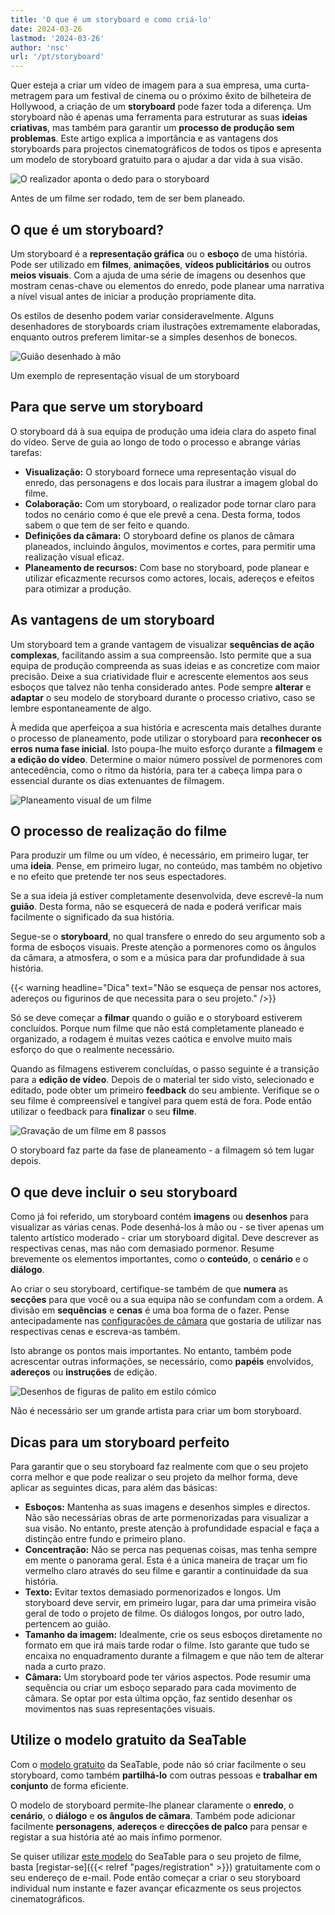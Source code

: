 ```yaml
---
title: 'O que é um storyboard e como criá-lo'
date: 2024-03-26
lastmod: '2024-03-26'
author: 'nsc'
url: '/pt/storyboard'
---
```


Quer esteja a criar um vídeo de imagem para a sua empresa, uma curta-metragem para um festival de cinema ou o próximo êxito de bilheteira de Hollywood, a criação de um **storyboard** pode fazer toda a diferença. Um storyboard não é apenas uma ferramenta para estruturar as suas **ideias criativas**, mas também para garantir um **processo de produção sem problemas**. Este artigo explica a importância e as vantagens dos storyboards para projectos cinematográficos de todos os tipos e apresenta um modelo de storyboard gratuito para o ajudar a dar vida à sua visão.

![O realizador aponta o dedo para o storyboard](images/dix-sept-xEKgWKmUk5A-unsplash-711x463.jpg)

Antes de um filme ser rodado, tem de ser bem planeado.

## O que é um storyboard?

Um storyboard é a **representação gráfica** ou o **esboço** de uma história. Pode ser utilizado em **filmes**, **animações**, **vídeos publicitários** ou outros **meios visuais**. Com a ajuda de uma série de imagens ou desenhos que mostram cenas-chave ou elementos do enredo, pode planear uma narrativa a nível visual antes de iniciar a produção propriamente dita.

Os estilos de desenho podem variar consideravelmente. Alguns desenhadores de storyboards criam ilustrações extremamente elaboradas, enquanto outros preferem limitar-se a simples desenhos de bonecos.

![Guião desenhado à mão](images/dix-sept-idiRDLFPH6A-unsplash-711x936.jpg)

Um exemplo de representação visual de um storyboard

## Para que serve um storyboard

O storyboard dá à sua equipa de produção uma ideia clara do aspeto final do vídeo. Serve de guia ao longo de todo o processo e abrange várias tarefas:

- **Visualização:** O storyboard fornece uma representação visual do enredo, das personagens e dos locais para ilustrar a imagem global do filme.
- **Colaboração:** Com um storyboard, o realizador pode tornar claro para todos no cenário como é que ele prevê a cena. Desta forma, todos sabem o que tem de ser feito e quando.
- **Definições da câmara:** O storyboard define os planos de câmara planeados, incluindo ângulos, movimentos e cortes, para permitir uma realização visual eficaz.
- **Planeamento de recursos:** Com base no storyboard, pode planear e utilizar eficazmente recursos como actores, locais, adereços e efeitos para otimizar a produção.

## As vantagens de um storyboard

Um storyboard tem a grande vantagem de visualizar **sequências de ação complexas**, facilitando assim a sua compreensão. Isto permite que a sua equipa de produção compreenda as suas ideias e as concretize com maior precisão. Deixe a sua criatividade fluir e acrescente elementos aos seus esboços que talvez não tenha considerado antes. Pode sempre **alterar** e **adaptar** o seu modelo de storyboard durante o processo criativo, caso se lembre espontaneamente de algo.

À medida que aperfeiçoa a sua história e acrescenta mais detalhes durante o processo de planeamento, pode utilizar o storyboard para **reconhecer os erros numa fase inicial**. Isto poupa-lhe muito esforço durante a **filmagem** e **a edição do vídeo**. Determine o maior número possível de pormenores com antecedência, como o ritmo da história, para ter a cabeça limpa para o essencial durante os dias extenuantes de filmagem.

![Planeamento visual de um filme](images/matt-popovich-pJwWrP-OIfk-unsplash-711x457.jpg)

## O processo de realização do filme

Para produzir um filme ou um vídeo, é necessário, em primeiro lugar, ter uma **ideia**. Pense, em primeiro lugar, no conteúdo, mas também no objetivo e no efeito que pretende ter nos seus espectadores.

Se a sua ideia já estiver completamente desenvolvida, deve escrevê-la num **guião**. Desta forma, não se esquecerá de nada e poderá verificar mais facilmente o significado da sua história.

Segue-se o **storyboard**, no qual transfere o enredo do seu argumento sob a forma de esboços visuais. Preste atenção a pormenores como os ângulos da câmara, a atmosfera, o som e a música para dar profundidade à sua história.

{{< warning headline="Dica" text="Não se esqueça de pensar nos actores, adereços ou figurinos de que necessita para o seu projeto." />}}

Só se deve começar a **filmar** quando o guião e o storyboard estiverem concluídos. Porque num filme que não está completamente planeado e organizado, a rodagem é muitas vezes caótica e envolve muito mais esforço do que o realmente necessário.

Quando as filmagens estiverem concluídas, o passo seguinte é a transição para a **edição de vídeo**. Depois de o material ter sido visto, selecionado e editado, pode obter um primeiro **feedback** do seu ambiente. Verifique se o seu filme é compreensível e tangível para quem está de fora. Pode então utilizar o feedback para **finalizar** o seu **filme**.

![Gravação de um filme em 8 passos](images/Film-drehen-in-8-Schritten-711x1264.png)

O storyboard faz parte da fase de planeamento - a filmagem só tem lugar depois.

## O que deve incluir o seu storyboard

Como já foi referido, um storyboard contém **imagens** ou **desenhos** para visualizar as várias cenas. Pode desenhá-los à mão ou - se tiver apenas um talento artístico moderado - criar um storyboard digital. Deve descrever as respectivas cenas, mas não com demasiado pormenor. Resume brevemente os elementos importantes, como o **conteúdo**, o **cenário** e o **diálogo**.

Ao criar o seu storyboard, certifique-se também de que **numera** as **secções** para que você ou a sua equipa não se confundam com a ordem. A divisão em **sequências** e **cenas** é uma boa forma de o fazer. Pense antecipadamente nas [configurações de câmara](https://filmpuls.info/einstellungen-einstellungsgroesse-bildausschnitt/) que gostaria de utilizar nas respectivas cenas e escreva-as também.

Isto abrange os pontos mais importantes. No entanto, também pode acrescentar outras informações, se necessário, como **papéis** envolvidos, **adereços** ou **instruções** de edição.

![Desenhos de figuras de palito em estilo cómico](images/nasim-keshmiri-bNjYwZrkJ3A-unsplash-711x474.jpg)

Não é necessário ser um grande artista para criar um bom storyboard.

## Dicas para um storyboard perfeito

Para garantir que o seu storyboard faz realmente com que o seu projeto corra melhor e que pode realizar o seu projeto da melhor forma, deve aplicar as seguintes dicas, para além das básicas:

- **Esboços:** Mantenha as suas imagens e desenhos simples e directos. Não são necessárias obras de arte pormenorizadas para visualizar a sua visão. No entanto, preste atenção à profundidade espacial e faça a distinção entre fundo e primeiro plano.
- **Concentração:** Não se perca nas pequenas coisas, mas tenha sempre em mente o panorama geral. Esta é a única maneira de traçar um fio vermelho claro através do seu filme e garantir a continuidade da sua história.
- **Texto:** Evitar textos demasiado pormenorizados e longos. Um storyboard deve servir, em primeiro lugar, para dar uma primeira visão geral de todo o projeto de filme. Os diálogos longos, por outro lado, pertencem ao guião.
- **Tamanho da imagem:** Idealmente, crie os seus esboços diretamente no formato em que irá mais tarde rodar o filme. Isto garante que tudo se encaixa no enquadramento durante a filmagem e que não tem de alterar nada a curto prazo.
- **Câmara:** Um storyboard pode ter vários aspectos. Pode resumir uma sequência ou criar um esboço separado para cada movimento de câmara. Se optar por esta última opção, faz sentido desenhar os movimentos nas suas representações visuais.

## Utilize o modelo gratuito da SeaTable

Com o [modelo gratuito](https://seatable.io/pt/vorlage/k6o24najsho8oipbkwmo8g/) da SeaTable, pode não só criar facilmente o seu storyboard, como também **partilhá-lo** com outras pessoas e **trabalhar em conjunto** de forma eficiente.

O modelo de storyboard permite-lhe planear claramente o **enredo**, o **cenário**, o **diálogo** e **os ângulos de câmara**. Também pode adicionar facilmente **personagens**, **adereços** e **direcções de palco** para pensar e registar a sua história até ao mais ínfimo pormenor.

Se quiser utilizar [este modelo](https://seatable.io/pt/vorlage/k6o24najsho8oipbkwmo8g/) do SeaTable para o seu projeto de filme, basta [registar-se]({{< relref "pages/registration" >}}) gratuitamente com o seu endereço de e-mail. Pode então começar a criar o seu storyboard individual num instante e fazer avançar eficazmente os seus projectos cinematográficos.
